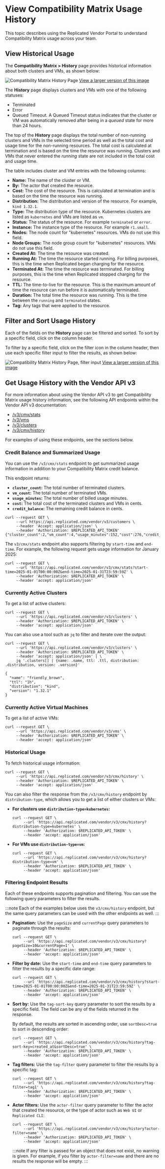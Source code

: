 # View Compatibility Matrix Usage History
This topic describes using the Replicated Vendor Portal to understand
Compatibility Matrix usage across your team.

## View Historical Usage
The **Compatibility Matrix > History** page provides
historical information about both clusters and VMs, as shown below:

![Compatibility Matrix History Page](/images/compatibility-matrix-history.png)
[View a larger version of this image](/images/compatibility-matrix-history.png)

The **History** page displays clusters and VMs with one of the following statuses:
* Terminated
* Error
* Queued Timeout. A Queued Timeout status indicates that the cluster or VM was automatically removed after being in a _queued_ state for more than 24 hours.

The top of the **History** page displays the total number of non-running clusters
and VMs in the selected time period as well as the total cost and usage time
for the non-running resources.  The total cost is calculated at termination and
is based on the time the resource was running.  Clusters and VMs that never
entered the _running_ state are not included in the total cost and usage time.

The table includes cluster and VM entries with the following columns:
- **Name:** The name of the cluster or VM.
- **By:** The actor that created the resource.
- **Cost:** The cost of the resource. This is calculated at termination and is
    based on the time the resource was running.
- **Distribution:** The distribution and version of the resource. For example,
    `kind 1.32.1`.
- **Type:** The distribution type of the resource. Kubernetes clusters
    are listed as `kubernetes` and VMs are listed as `vm`.
- **Status:** The status of the resource. For example `terminated` or `error`.
- **Instance:** The instance type of the resource. For example `r1.small`.
- **Nodes:** The node count for "kubernetes" resources. VMs do not use this
  field.
- **Node Groups:** The node group count for "kubernetes" resources. VMs do not
  use this field.
- **Created At:** The time the resource was created.
- **Running At:** The time the resource started running. For billing purposes,
  this is the time when Replicated began charging for the resource.
- **Terminated At:** The time the resource was terminated. For billing
  purposes, this is the time when Replicated stopped charging for the resource.
- **TTL:** The time-to-live for the resource. This is the maximum amount of
  time the resource can run before it is automatically terminated.
- **Duration:** The total time the resource was running. This is the time
  between the `running` and `terminated` states.
- **Tag:** Any tags that were applied to the resource.

## Filter and Sort Usage History

Each of the fields on the **History** page can be filtered and sorted. To sort by a specific field, click on the column header.

To filter by a specific field, click on the filter icon in the column header, then use each specific filter input to filter the results, as shown below:

![Compatibility Matrix History Page, filter input](/images/compatibility-matrix-column-filter-input.png)
[View a larger version of this image](/images/compatibility-matrix-column-filter-input.png)

## Get Usage History with the Vendor API v3

For more information about using the Vendor API v3 to get Compatibility Matrix
usage history information, see the following API endpoints within the
Vendor API v3 documentation:

* [/v3/cmx/stats](https://replicated-vendor-api.readme.io/reference/getcmxstats)
* [/v3/vms](https://replicated-vendor-api.readme.io/reference/listvms)
* [/v3/clusters](https://replicated-vendor-api.readme.io/reference/listclusters)
* [/v3/cmx/history](https://replicated-vendor-api.readme.io/reference/listcmxhistory)

For examples of using these endpoints, see the sections below.

### Credit Balance and Summarized Usage
You can use the `/v3/cmx/stats` endpoint to get summarized usage information in addition to your Compatibility Matrix
credit balance.

This endpoint returns:

- **`cluster_count`:** The total number of terminated clusters.
- **`vm_count`:** The total number of terminated VMs.
- **`usage_minutes`:** The total number of billed usage minutes.
- **`cost`:** The total cost of the terminated clusters and VMs in cents.
- **`credit_balance`:** The remaining credit balance in cents.

```shell
curl --request GET \
     --url https://api.replicated.com/vendor/v3/customers \
     --header 'Accept: application/json' \
     --header 'Authorization: $REPLICATED_API_TOKEN'
{"cluster_count":2,"vm_count":4,"usage_minutes":152,"cost":276,"credit_balance":723}%
```

The `v3/cmx/stats` endpoint also supports filtering by `start-time` and
`end-time`. For example, the following request gets usage information for January 2025:

```shell
curl --request GET \
     --url 'https://api.replicated.com/vendor/v3/cmx/stats?start-time=2025-01-01T00:00:00Z&end-time=2025-01-31T23:59:59Z' \
     --header 'Authorization: $REPLICATED_API_TOKEN' \
     --header 'accept: application/json'
```

### Currently Active Clusters
To get a list of active clusters:

```shell
curl --request GET \
     --url 'https://api.replicated.com/vendor/v3/clusters' \
     --header 'Authorization: $REPLICATED_API_TOKEN' \
     --header 'accept: application/json'
```

You can also use a tool such as `jq` to filter and iterate over the output:

```shell
curl --request GET \
     --url 'https://api.replicated.com/vendor/v3/clusters' \
     --header 'Authorization: $REPLICATED_API_TOKEN' \
     --header 'accept: application/json' | \
     jq '.clusters[] | {name: .name, ttl: .ttl, distribution: .distribution, version: .version}'

{
  "name": "friendly_brown",
  "ttl": "1h",
  "distribution": "kind",
  "version": "1.32.1"
}
```

### Currently Active Virtual Machines
To get a list of active VMs:

```shell
curl --request GET \
     --url 'https://api.replicated.com/vendor/v3/vms' \
     --header 'Authorization: $REPLICATED_API_TOKEN' \
     --header 'accept: application/json'
```

### Historical Usage
To fetch historical usage information:

```shell
curl --request GET \
     --url 'https://api.replicated.com/vendor/v3/cmx/history' \
     --header 'Authorization: $REPLICATED_API_TOKEN' \
     --header 'accept: application/json'
```

You can also filter the response from the `/v3/cmx/history` endpoint by `distribution-type`, which
allows you to get a list of either clusters or VMs:

- **For clusters use `distribution-type=kubernetes`:**
     ```shell
     curl --request GET \
          --url 'https://api.replicated.com/vendor/v3/cmx/history?distribution-type=kubernetes' \
          --header 'Authorization: $REPLICATED_API_TOKEN' \
          --header 'accept: application/json'
     ```

- **For VMs use `distribution-type=vm`:**
     ```shell
     curl --request GET \
          --url 'https://api.replicated.com/vendor/v3/cmx/history?distribution-type=vm' \
          --header 'Authorization: $REPLICATED_API_TOKEN' \
          --header 'accept: application/json'
     ```

### Filtering Endpoint Results
Each of these endpoints supports pagination and filtering. You can use the
following query parameters to filter the results.

:::note
Each of the examples below
uses the `v3/cmx/history` endpoint, but the same query parameters can be used
with the other endpoints as well.
:::

- **Pagination:** Use the `pageSize` and `currentPage` query parameters to
  paginate through the results:

     ```shell
     curl --request GET \
          --url 'https://api.replicated.com/vendor/v3/cmx/history?pageSize=10&currentPage=1' \
          --header 'Authorization: $REPLICATED_API_TOKEN' \
          --header 'accept: application/json'
     ```

- **Filter by date:** Use the `start-time` and `end-time` query parameters to
  filter the results by a specific date range:

     ```shell
     curl --request GET \
          --url 'https://api.replicated.com/vendor/v3/cmx/history?start-time=2025-01-01T00:00:00Z&end-time=2025-01-31T23:59:59Z' \
          --header 'Authorization: $REPLICATED_API_TOKEN' \
          --header 'accept: application/json'
     ```

- **Sort by:** Use the `tag-sort-key` query parameter to sort the results by a
  specific field.  The field can be any of the fields returned in the response.
    
     By default, the results are sorted in ascending order, use
     `sortDesc=true` to sort in descending order:

     ```shell
     curl --request GET \
          --url 'https://api.replicated.com/vendor/v3/cmx/history?tag-sort-key=created_at&sortDesc=true' \
          --header 'Authorization: $REPLICATED_API_TOKEN' \
          --header 'accept: application/json'
     ```

- **Tag filters:** Use the `tag-filter` query parameter to filter the results by
  a specific tag:

     ```shell
     curl --request GET \
          --url 'https://api.replicated.com/vendor/v3/cmx/history?tag-filter=tag1' \
          --header 'Authorization: $REPLICATED_API_TOKEN' \
          --header 'accept: application/json'
     ```

- **Actor filters:** Use the `actor-filter` query parameter to filter the actor
  that created the resource, or the type of actor such as `Web UI` or
  `Replicated CLI`:

     ```shell
     curl --request GET \
          --url 'https://api.replicated.com/vendor/v3/cmx/history?actor-filter=name' \
          --header 'Authorization: $REPLICATED_API_TOKEN' \
          --header 'accept: application/json'
     ```

     :::note
     If any filter is passed for an object that does not exist, no warning is given.
     For example, if you filter by `actor-filter=name` and there are no results
     the response will be empty.
     :::
